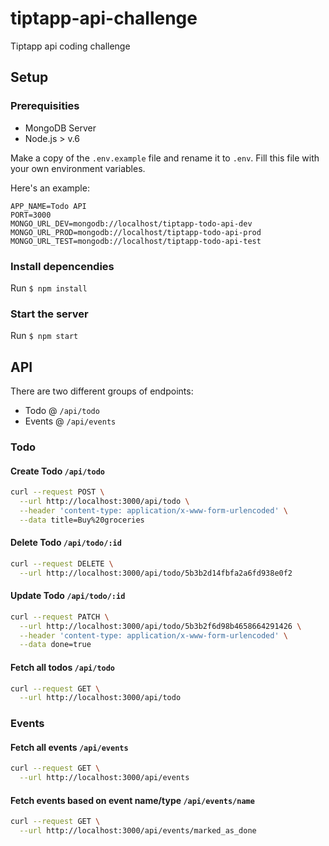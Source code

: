 # tiptapp-api-challenge

Tiptapp api coding challenge

## Setup

### Prerequisities

- MongoDB Server
- Node.js > v.6

Make a copy of the `.env.example` file and rename it to `.env`. Fill this file with your own environment variables.

Here's an example:

```
APP_NAME=Todo API
PORT=3000
MONGO_URL_DEV=mongodb://localhost/tiptapp-todo-api-dev
MONGO_URL_PROD=mongodb://localhost/tiptapp-todo-api-prod
MONGO_URL_TEST=mongodb://localhost/tiptapp-todo-api-test
```

### Install depencendies

Run `$ npm install`

### Start the server

Run `$ npm start`

## API

There are two different groups of endpoints:

- Todo @ `/api/todo`
- Events @ `/api/events`

### Todo

#### Create Todo `/api/todo`

```bash
curl --request POST \
  --url http://localhost:3000/api/todo \
  --header 'content-type: application/x-www-form-urlencoded' \
  --data title=Buy%20groceries
```

#### Delete Todo `/api/todo/:id`

```bash
curl --request DELETE \
  --url http://localhost:3000/api/todo/5b3b2d14fbfa2a6fd938e0f2
```

#### Update Todo `/api/todo/:id`

```bash
curl --request PATCH \
  --url http://localhost:3000/api/todo/5b3b2f6d98b4658664291426 \
  --header 'content-type: application/x-www-form-urlencoded' \
  --data done=true
```

#### Fetch all todos `/api/todo`

```bash
curl --request GET \
  --url http://localhost:3000/api/todo
```

### Events

#### Fetch all events `/api/events`

```bash
curl --request GET \
  --url http://localhost:3000/api/events
```

#### Fetch events based on event name/type `/api/events/name`

```bash
curl --request GET \
  --url http://localhost:3000/api/events/marked_as_done
```
